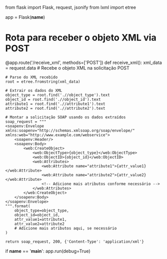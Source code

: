 from flask import Flask, request, jsonify
from lxml import etree

app = Flask(__name__)

# Rota para receber o objeto XML via POST
@app.route('/receive_xml', methods=['POST'])
def receive_xml():
    xml_data = request.data  # Recebe o objeto XML na solicitação POST

    # Parse do XML recebido
    root = etree.fromstring(xml_data)

    # Extrair os dados do XML
    object_type = root.find('.//object_type').text
    object_id = root.find('.//object_id').text
    attribute1 = root.find('.//attribute1').text
    attribute2 = root.find('.//attribute2').text

    # Montar a solicitação SOAP usando os dados extraídos
    soap_request = """
    <soapenv:Envelope xmlns:soapenv="http://schemas.xmlsoap.org/soap/envelope/" xmlns:web="http://www.example.com/webservice">
        <soapenv:Header/>
        <soapenv:Body>
            <web:CreateObject>
                <web:ObjectType>{object_type}</web:ObjectType>
                <web:ObjectID>{object_id}</web:ObjectID>
                <web:Attributes>
                    <web:Attribute name="attribute1">{attr_value1}</web:Attribute>
                    <web:Attribute name="attribute2">{attr_value2}</web:Attribute>
                    <!-- Adicione mais atributos conforme necessário -->
                </web:Attributes>
            </web:CreateObject>
        </soapenv:Body>
    </soapenv:Envelope>
    """.format(
        object_type=object_type,
        object_id=object_id,
        attr_value1=attribute1,
        attr_value2=attribute2
        # Adicione mais atributos aqui, se necessário
    )

    return soap_request, 200, {'Content-Type': 'application/xml'}

if __name__ == '__main__':
    app.run(debug=True)
